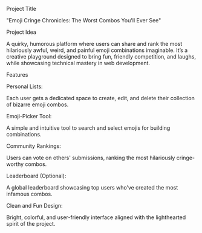 Project Title

"Emoji Cringe Chronicles: The Worst Combos You'll Ever See"

Project Idea

A quirky, humorous platform where users can share and rank the most hilariously awful, weird, and painful emoji combinations imaginable. It’s a creative playground designed to bring fun, friendly competition, and laughs, while showcasing technical mastery in web development.

Features

Personal Lists:

Each user gets a dedicated space to create, edit, and delete their collection of bizarre emoji combos.

Emoji-Picker Tool:

A simple and intuitive tool to search and select emojis for building combinations.

Community Rankings:

Users can vote on others' submissions, ranking the most hilariously cringe-worthy combos.

Leaderboard (Optional):

A global leaderboard showcasing top users who’ve created the most infamous combos.

Clean and Fun Design:

Bright, colorful, and user-friendly interface aligned with the lighthearted spirit of the project.